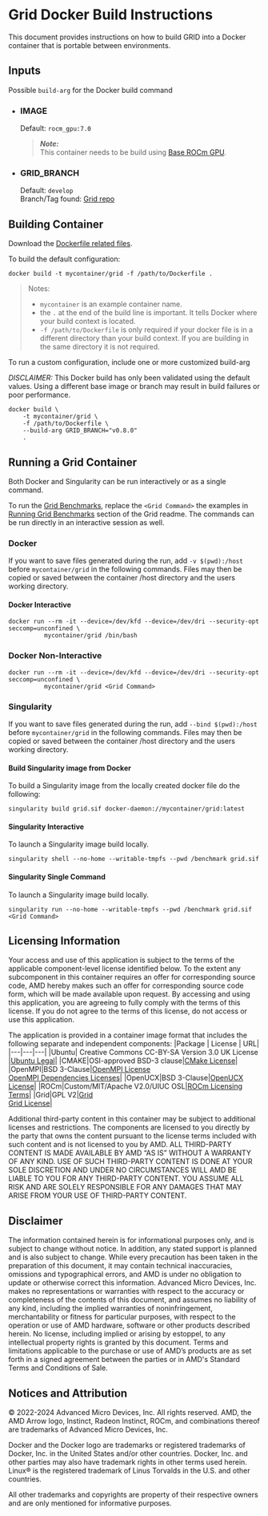 # Grid Docker Build Instructions 
This document provides instructions on how to build GRID into a Docker container that is portable between environments.  


## Inputs
Possible `build-arg` for the Docker build command  

- ### IMAGE
    Default: `rocm_gpu:7.0`  
    > ***Note:***  
    >  This container needs to be build using [Base ROCm GPU](/base-gpu-mpi-rocm-docker/Dockerfile).

- ### GRID_BRANCH
    Default: `develop`  
    Branch/Tag found: [Grid repo](https://github.com/paboyle/Grid)


## Building Container
Download the [Dockerfile related files](/grid/docker/).

To build the default configuration:
```
docker build -t mycontainer/grid -f /path/to/Dockerfile . 
```
> Notes:  
>- `mycontainer` is an example container name.
>- the `.` at the end of the build line is important. It tells Docker where your build context is located.
>- `-f /path/to/Dockerfile` is only required if your docker file is in a different directory than your build context. If you are building in the same directory it is not required. 

To run a custom configuration, include one or more customized build-arg  

*DISCLAIMER:* This Docker build has only been validated using the default values. Using a different base image or branch may result in build failures or poor performance.  

```
docker build \
    -t mycontainer/grid \
    -f /path/to/Dockerfile \
    --build-arg GRID_BRANCH="v0.8.0"
    . 
```

## Running a Grid Container
Both Docker and Singularity can be run interactively or as a single command.

To run the [Grid Benchmarks](/grid/README.md#running-grid-benchmarks),  replace the `<Grid Command>` the examples in [Running Grid Benchmarks](/grid/README.md#running-grid-benchmarks) section of the Grid readme. The commands can be run directly in an interactive session as well. 

### Docker  
If you want to save files generated during the run, add `-v $(pwd):/host` before `mycontainer/grid` in the following commands.  Files may then be copied or saved between the container /host directory and the users working directory.

#### Docker Interactive
```
docker run --rm -it --device=/dev/kfd --device=/dev/dri --security-opt seccomp=unconfined \
          mycontainer/grid /bin/bash
```
### Docker Non-Interactive
```
docker run --rm -it --device=/dev/kfd --device=/dev/dri --security-opt seccomp=unconfined \
          mycontainer/grid <Grid Command>
```

### Singularity  
If you want to save files generated during the run, add `--bind $(pwd):/host` before `mycontainer/grid` in the following commands.  Files may then be copied or saved between the container /host directory and the users working directory.
#### Build Singularity image from Docker
To build a Singularity image from the locally created docker file do the following:
```
singularity build grid.sif docker-daemon://mycontainer/grid:latest
```

#### Singularity Interactive
To launch a Singularity image build locally.
```
singularity shell --no-home --writable-tmpfs --pwd /benchmark grid.sif
```

#### Singularity Single Command
To launch a Singularity image build locally.
```
singularity run --no-home --writable-tmpfs --pwd /benchmark grid.sif <Grid Command>
```

## Licensing Information
Your access and use of this application is subject to the terms of the applicable component-level license identified below. To the extent any subcomponent in this container requires an offer for corresponding source code, AMD hereby makes such an offer for corresponding source code form, which will be made available upon request. By accessing and using this application, you are agreeing to fully comply with the terms of this license. If you do not agree to the terms of this license, do not access or use this application.

The application is provided in a container image format that includes the following separate and independent components:
|Package | License | URL|
|---|---|---|
|Ubuntu| Creative Commons CC-BY-SA Version 3.0 UK License |[Ubuntu Legal](https://ubuntu.com/legal)|
|CMAKE|OSI-approved BSD-3 clause|[CMake License](https://cmake.org/licensing/)|
|OpenMPI|BSD 3-Clause|[OpenMPI License](https://www-lb.open-mpi.org/community/license.php)<br /> [OpenMPI Dependencies Licenses](https://docs.open-mpi.org/en/v5.0.x/license/index.html)|
|OpenUCX|BSD 3-Clause|[OpenUCX License](https://openucx.org/license/)|
|ROCm|Custom/MIT/Apache V2.0/UIUC OSL|[ROCm Licensing Terms](https://rocm.docs.amd.com/en/latest/about/license.html)|
|Grid|GPL V2|[Grid](https://github.com/paboyle/Grid)<br >[Grid License](https://github.com/paboyle/Grid/blob/develop/LICENSE)|

Additional third-party content in this container may be subject to additional licenses and restrictions. The components are licensed to you directly by the party that owns the content pursuant to the license terms included with such content and is not licensed to you by AMD. ALL THIRD-PARTY CONTENT IS MADE AVAILABLE BY AMD “AS IS” WITHOUT A WARRANTY OF ANY KIND. USE OF SUCH THIRD-PARTY CONTENT IS DONE AT YOUR SOLE DISCRETION AND UNDER NO CIRCUMSTANCES WILL AMD BE LIABLE TO YOU FOR ANY THIRD-PARTY CONTENT. YOU ASSUME ALL RISK AND ARE SOLELY RESPONSIBLE FOR ANY DAMAGES THAT MAY ARISE FROM YOUR USE OF THIRD-PARTY CONTENT.

## Disclaimer
The information contained herein is for informational purposes only, and is subject to change without notice. In addition, any stated support is planned and is also subject to change. While every precaution has been taken in the preparation of this document, it may contain technical inaccuracies, omissions and typographical errors, and AMD is under no obligation to update or otherwise correct this information. Advanced Micro Devices, Inc. makes no representations or warranties with respect to the accuracy or completeness of the contents of this document, and assumes no liability of any kind, including the implied warranties of noninfringement, merchantability or fitness for particular purposes, with respect to the operation or use of AMD hardware, software or other products described herein. No license, including implied or arising by estoppel, to any intellectual property rights is granted by this document. Terms and limitations applicable to the purchase or use of AMD’s products are as set forth in a signed agreement between the parties or in AMD's Standard Terms and Conditions of Sale.

## Notices and Attribution
© 2022-2024 Advanced Micro Devices, Inc. All rights reserved. AMD, the AMD Arrow logo, Instinct, Radeon Instinct, ROCm, and combinations thereof are trademarks of Advanced Micro Devices, Inc.

Docker and the Docker logo are trademarks or registered trademarks of Docker, Inc. in the United States and/or other countries. Docker, Inc. and other parties may also have trademark rights in other terms used herein. Linux® is the registered trademark of Linus Torvalds in the U.S. and other countries.

All other trademarks and copyrights are property of their respective owners and are only mentioned for informative purposes.
